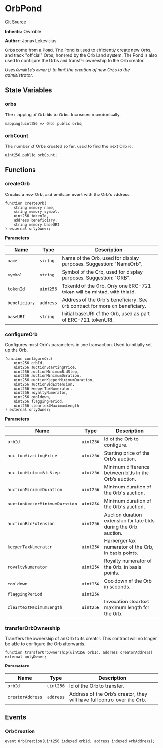 # OrbPond
[Git Source](https://github.com/orbland/orb/blob/d276c4f3e5d63b502bfa11f2f239d0e4d5af694a/src/OrbPond.sol)

**Inherits:**
Ownable

**Author:**
Jonas Lekevicius

Orbs come from a Pond. The Pond is used to efficiently create new Orbs, and track "official" Orbs, honered
by the Orb Land system. The Pond is also used to configure the Orbs and transfer ownership to the Orb
creator.

*Uses `Ownable`'s `owner()` to limit the creation of new Orbs to the administrator.*


## State Variables
### orbs
The mapping of Orb ids to Orbs. Increases monotonically.


```solidity
mapping(uint256 => Orb) public orbs;
```


### orbCount
The number of Orbs created so far, used to find the next Orb id.


```solidity
uint256 public orbCount;
```


## Functions
### createOrb

Creates a new Orb, and emits an event with the Orb's address.


```solidity
function createOrb(
    string memory name,
    string memory symbol,
    uint256 tokenId,
    address beneficiary,
    string memory baseURI
) external onlyOwner;
```
**Parameters**

|Name|Type|Description|
|----|----|-----------|
|`name`|`string`|         Name of the Orb, used for display purposes. Suggestion: "NameOrb".|
|`symbol`|`string`|       Symbol of the Orb, used for display purposes. Suggestion: "ORB".|
|`tokenId`|`uint256`|      TokenId of the Orb. Only one ERC-721 token will be minted, with this id.|
|`beneficiary`|`address`|  Address of the Orb's beneficiary. See `Orb` contract for more on beneficiary.|
|`baseURI`|`string`|      Initial baseURI of the Orb, used as part of ERC-721 tokenURI.|


### configureOrb

Configures most Orb's parameters in one transaction. Used to initially set up the Orb.


```solidity
function configureOrb(
    uint256 orbId,
    uint256 auctionStartingPrice,
    uint256 auctionMinimumBidStep,
    uint256 auctionMinimumDuration,
    uint256 auctionKeeperMinimumDuration,
    uint256 auctionBidExtension,
    uint256 keeperTaxNumerator,
    uint256 royaltyNumerator,
    uint256 cooldown,
    uint256 flaggingPeriod,
    uint256 cleartextMaximumLength
) external onlyOwner;
```
**Parameters**

|Name|Type|Description|
|----|----|-----------|
|`orbId`|`uint256`|                        Id of the Orb to configure.|
|`auctionStartingPrice`|`uint256`|         Starting price of the Orb's auction.|
|`auctionMinimumBidStep`|`uint256`|        Minimum difference between bids in the Orb's auction.|
|`auctionMinimumDuration`|`uint256`|       Minimum duration of the Orb's auction.|
|`auctionKeeperMinimumDuration`|`uint256`| Minimum duration of the Orb's auction.|
|`auctionBidExtension`|`uint256`|          Auction duration extension for late bids during the Orb auction.|
|`keeperTaxNumerator`|`uint256`|           Harberger tax numerator of the Orb, in basis points.|
|`royaltyNumerator`|`uint256`|             Royalty numerator of the Orb, in basis points.|
|`cooldown`|`uint256`|                     Cooldown of the Orb in seconds.|
|`flaggingPeriod`|`uint256`||
|`cleartextMaximumLength`|`uint256`|       Invocation cleartext maximum length for the Orb.|


### transferOrbOwnership

Transfers the ownership of an Orb to its creator. This contract will no longer be able to configure
the Orb afterwards.


```solidity
function transferOrbOwnership(uint256 orbId, address creatorAddress) external onlyOwner;
```
**Parameters**

|Name|Type|Description|
|----|----|-----------|
|`orbId`|`uint256`|          Id of the Orb to transfer.|
|`creatorAddress`|`address`| Address of the Orb's creator, they will have full control over the Orb.|


## Events
### OrbCreation

```solidity
event OrbCreation(uint256 indexed orbId, address indexed orbAddress);
```

